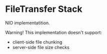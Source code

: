 # FileTransfer Stack

NIO implementatition.

Warning! This implementation doesn't support:
* client-side file chunking
* server-side file size checks
